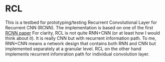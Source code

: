 # RCL
This is a testbed for prototyping/testing Recurrent Convolutional Layer for Recurrent CNN (RCNN).
The implementation is based on one of the first [RCNN paper](https://www.cv-foundation.org/openaccess/content_cvpr_2015/papers/Liang_Recurrent_Convolutional_Neural_2015_CVPR_paper.pdf)
For clarity, RCL is not quite RNN+CNN (or at least how I would think about it).
It is really CNN but with recurrent information path.
To me, RNN+CNN means a network design that contains both RNN and CNN but implemented separately at a granular level.
RCL on the other hand implements recurrent infomration path for individual convolution layer.

